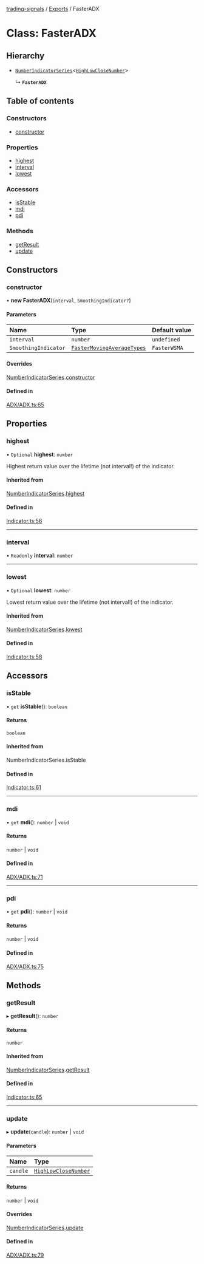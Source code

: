 [trading-signals](../README.md) / [Exports](../modules.md) / FasterADX

# Class: FasterADX

## Hierarchy

- [`NumberIndicatorSeries`](NumberIndicatorSeries.md)<[`HighLowCloseNumber`](../modules.md#highlowclosenumber)\>

  ↳ **`FasterADX`**

## Table of contents

### Constructors

- [constructor](FasterADX.md#constructor)

### Properties

- [highest](FasterADX.md#highest)
- [interval](FasterADX.md#interval)
- [lowest](FasterADX.md#lowest)

### Accessors

- [isStable](FasterADX.md#isstable)
- [mdi](FasterADX.md#mdi)
- [pdi](FasterADX.md#pdi)

### Methods

- [getResult](FasterADX.md#getresult)
- [update](FasterADX.md#update)

## Constructors

### constructor

• **new FasterADX**(`interval`, `SmoothingIndicator?`)

#### Parameters

| Name                 | Type                                                                 | Default value |
| :------------------- | :------------------------------------------------------------------- | :------------ |
| `interval`           | `number`                                                             | `undefined`   |
| `SmoothingIndicator` | [`FasterMovingAverageTypes`](../modules.md#fastermovingaveragetypes) | `FasterWSMA`  |

#### Overrides

[NumberIndicatorSeries](NumberIndicatorSeries.md).[constructor](NumberIndicatorSeries.md#constructor)

#### Defined in

[ADX/ADX.ts:65](https://github.com/bennycode/trading-signals/blob/95cb489/src/ADX/ADX.ts#L65)

## Properties

### highest

• `Optional` **highest**: `number`

Highest return value over the lifetime (not interval!) of the indicator.

#### Inherited from

[NumberIndicatorSeries](NumberIndicatorSeries.md).[highest](NumberIndicatorSeries.md#highest)

#### Defined in

[Indicator.ts:56](https://github.com/bennycode/trading-signals/blob/95cb489/src/Indicator.ts#L56)

---

### interval

• `Readonly` **interval**: `number`

---

### lowest

• `Optional` **lowest**: `number`

Lowest return value over the lifetime (not interval!) of the indicator.

#### Inherited from

[NumberIndicatorSeries](NumberIndicatorSeries.md).[lowest](NumberIndicatorSeries.md#lowest)

#### Defined in

[Indicator.ts:58](https://github.com/bennycode/trading-signals/blob/95cb489/src/Indicator.ts#L58)

## Accessors

### isStable

• `get` **isStable**(): `boolean`

#### Returns

`boolean`

#### Inherited from

NumberIndicatorSeries.isStable

#### Defined in

[Indicator.ts:61](https://github.com/bennycode/trading-signals/blob/95cb489/src/Indicator.ts#L61)

---

### mdi

• `get` **mdi**(): `number` \| `void`

#### Returns

`number` \| `void`

#### Defined in

[ADX/ADX.ts:71](https://github.com/bennycode/trading-signals/blob/95cb489/src/ADX/ADX.ts#L71)

---

### pdi

• `get` **pdi**(): `number` \| `void`

#### Returns

`number` \| `void`

#### Defined in

[ADX/ADX.ts:75](https://github.com/bennycode/trading-signals/blob/95cb489/src/ADX/ADX.ts#L75)

## Methods

### getResult

▸ **getResult**(): `number`

#### Returns

`number`

#### Inherited from

[NumberIndicatorSeries](NumberIndicatorSeries.md).[getResult](NumberIndicatorSeries.md#getresult)

#### Defined in

[Indicator.ts:65](https://github.com/bennycode/trading-signals/blob/95cb489/src/Indicator.ts#L65)

---

### update

▸ **update**(`candle`): `number` \| `void`

#### Parameters

| Name     | Type                                                     |
| :------- | :------------------------------------------------------- |
| `candle` | [`HighLowCloseNumber`](../modules.md#highlowclosenumber) |

#### Returns

`number` \| `void`

#### Overrides

[NumberIndicatorSeries](NumberIndicatorSeries.md).[update](NumberIndicatorSeries.md#update)

#### Defined in

[ADX/ADX.ts:79](https://github.com/bennycode/trading-signals/blob/95cb489/src/ADX/ADX.ts#L79)
